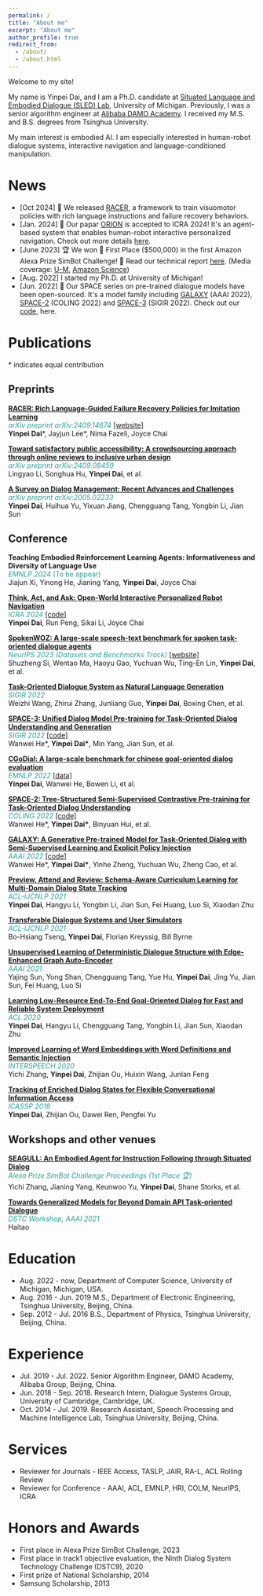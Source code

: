 ```yaml
---
permalink: /
title: "About me"
excerpt: "About me"
author_profile: true
redirect_from: 
  - /about/
  - /about.html
---
```



Welcome to my site!

My name is Yinpei Dai, and I am a Ph.D. candidate at <a href="https://sled.eecs.umich.edu/" target="_blank"> Situated Language and Embodied Dialogue (SLED) Lab</a>, University of Michigan.  Previously, I was a senior algorithm engineer at <a href="https://damo.alibaba.com/" target="_blank">Alibaba DAMO Academy</a>. I received my M.S. and B.S. degrees from Tsinghua University.

My main interest is embodied AI. I am especially interested in human-robot dialogue systems, interactive navigation and language-conditioned manipulation.

# News
- [Oct 2024] 🚀 We released <a href="https://rich-language-failure-recovery.github.io/" target="_blank">RACER</a>, a framework to train visuomotor policies with rich language instructions and failure recovery behaviors. 
- [Jan. 2024] 🎉 Our papar <a href="https://arxiv.org/abs/2310.07968" target="_blank">ORION</a> is accepted to ICRA 2024! It's an agent-based system that enables human-robot interactive personalized navigation. Check out more details <a href="https://github.com/sled-group/navchat" target="_blank">here</a>.
- [June 2023] 🏆 We won 🥇 First Place ($500,000) in the first Amazon Alexa Prize SimBot Challenge! 🎉 Read our technical report <a href="https://assets.amazon.science/17/c5/a684745e4d6d94742d85a31e5362/simbot-challenge-technical-report-seagull-1.pdf" target="_blank">here</a>. (Media coverage: <a href="https://cse.engin.umich.edu/stories/university-of-michigan-seagull-team-wins-alexa-prize-simbot-challenge" target="_blank">U-M</a>, <a href="https://www.amazon.science/alexa-prize/proceedings/seagull-an-embodied-agent-for-instruction-following-through-situated-dialog" target="_blank">Amazon Science</a>)
- [Aug. 2022] I started my Ph.D. at University of Michigan!
- [Jun. 2022] 🎉 Our SPACE series on pre-trained dialogue models have been open-sourced. It's a model family including <a href="https://arxiv.org/abs/2111.14592" target="_blank">GALAXY</a> (AAAI 2022), <a href="https://arxiv.org/pdf/2209.06638" target="_blank">SPACE-2</a> (COLING 2022) and <a href="https://arxiv.org/abs/2209.06664" target="_blank">SPACE-3</a> (SIGIR 2022). Check out our <a href="https://github.com/AlibabaResearch/DAMO-ConvAI" target="_blank">code</a>, here.


# Publications
\* indicates equal contribution

## Preprints

<a href="https://arxiv.org/abs/2409.14674" target="_blank"><strong>RACER: Rich Language-Guided Failure Recovery Policies for Imitation Learning</strong></a>  
<span style="color:#2aa198">*arXiv preprint arXiv:2409.14674* <a href="https://rich-language-failure-recovery.github.io/" target="_blank">[website]</a></span>  
**Yinpei Dai**\*, Jayjun Lee\*, Nima Fazeli, Joyce Chai  

<a href="https://arxiv.org/pdf/2409.08459" target="_blank"><strong>Toward satisfactory public accessibility: A crowdsourcing approach through online reviews to inclusive urban design</strong></a>  
<span style="color:#2aa198">*arXiv preprint arXiv:2409.08459*</span>  
Lingyao Li, Songhua Hu, **Yinpei Dai**, et al.  

<a href="https://arxiv.org/abs/2005.02233" target="_blank"><strong>A Survey on Dialog Management: Recent Advances and Challenges</strong></a>  
<span style="color:#2aa198">*arXiv preprint arXiv:2005.02233*</span>  
**Yinpei Dai**, Huihua Yu, Yixuan Jiang, Chengguang Tang, Yongbin Li, Jian Sun  

## Conference

<strong>Teaching Embodied Reinforcement Learning Agents: Informativeness and Diversity of Language Use</strong>  
<span style="color:#2aa198">*EMNLP 2024* (To be appear)</span>  
Jiajun Xi, Yinong He, Jianing Yang, **Yinpei Dai**, Joyce Chai  

<a href="https://arxiv.org/abs/2310.07968" target="_blank"><strong>Think, Act, and Ask: Open-World Interactive Personalized Robot Navigation</strong></a>  
<span style="color:#2aa198">*ICRA 2024* <a href="https://github.com/sled-group/navchat" target="_blank">[code]</a></span>   
**Yinpei Dai**, Run Peng, Sikai Li, Joyce Chai  

<a href="https://proceedings.neurips.cc/paper_files/paper/2023/hash/7b16688a2b053a1b01474ab5c78ce662-Abstract-Datasets_and_Benchmarks.html" target="_blank"><strong>SpokenWOZ: A large-scale speech-text benchmark for spoken task-oriented dialogue agents</strong></a>  
<span style="color:#2aa198">*NeurIPS 2023 (Datasets and Benchmarks Track)* <a href="https://spokenwoz.github.io/SpokenWOZ-github.io/" target="_blank">[website]</a></span>  
Shuzheng Si, Wentao Ma, Haoyu Gao, Yuchuan Wu, Ting-En Lin, **Yinpei Dai**, et al.  

<a href="https://dl.acm.org/doi/10.1145/3477495.3531920" target="_blank"><strong>Task-Oriented Dialogue System as Natural Language Generation</strong></a>  
<span style="color:#2aa198">*SIGIR 2022*</span>  
Weizhi Wang, Zhirui Zhang, Junliang Guo, **Yinpei Dai**, Boxing Chen, et al.  

<a href="https://dl.acm.org/doi/abs/10.1145/3477495.3532069" target="_blank"><strong>SPACE-3: Unified Dialog Model Pre-training for Task-Oriented Dialog Understanding and Generation</strong></a>  
<span style="color:#2aa198">*SIGIR 2022* <a href="https://github.com/AlibabaResearch/DAMO-ConvAI/tree/main/space-3" target="_blank">[code]</a></span>  
Wanwei He\*, **Yinpei Dai\***, Min Yang, Jian Sun, et al.  

<a href="https://aclanthology.org/2022.emnlp-main.274/" target="_blank"><strong>CGoDial: A large-scale benchmark for chinese goal-oriented dialog evaluation</strong></a>  
<span style="color:#2aa198">*EMNLP 2022* <a href="https://github.com/AlibabaResearch/DAMO-ConvAI/tree/main/cgodial" target="_blank">[data]</a></span>  
**Yinpei Dai**, Wanwei He, Bowen Li, et al.  


<a href="https://aclanthology.org/2022.coling-1.46/" target="_blank"><strong>SPACE-2: Tree-Structured Semi-Supervised Contrastive Pre-training for Task-Oriented Dialog Understanding</strong></a>  
<span style="color:#2aa198">*COLING 2022* <a href="https://github.com/AlibabaResearch/DAMO-ConvAI/tree/main/space-2" target="_blank">[code]</a></span>  
Wanwei He\*, **Yinpei Dai\***, Binyuan Hui, et al.  

<a href="https://arxiv.org/abs/2111.14592" target="_blank"><strong>GALAXY: A Generative Pre-trained Model for Task-Oriented Dialog with Semi-Supervised Learning and Explicit Policy Injection</strong></a>  
<span style="color:#2aa198">*AAAI 2022* <a href="https://github.com/AlibabaResearch/DAMO-ConvAI/tree/main/space-1" target="_blank">[code]</a></span>  
Wanwei He\*, **Yinpei Dai\***, Yinhe Zheng, Yuchuan Wu, Zheng Cao, et al.  

<a href="https://aclanthology.org/2021.acl-short.111/" target="_blank"><strong>Preview, Attend and Review: Schema-Aware Curriculum Learning for Multi-Domain Dialog State Tracking</strong></a>  
<span style="color:#2aa198">*ACL-IJCNLP 2021*</span>  
**Yinpei Dai**, Hangyu Li, Yongbin Li, Jian Sun, Fei Huang, Luo Si, Xiaodan Zhu  

<a href="https://aclanthology.org/2021.acl-long.13/" target="_blank"><strong>Transferable Dialogue Systems and User Simulators</strong></a>  
<span style="color:#2aa198">*ACL-IJCNLP 2021*</span>  
Bo-Hsiang Tseng, **Yinpei Dai**, Florian Kreyssig, Bill Byrne  

<a href="https://ojs.aaai.org/index.php/AAAI/article/view/17634" target="_blank"><strong>Unsupervised Learning of Deterministic Dialogue Structure with Edge-Enhanced Graph Auto-Encoder</strong></a>  
<span style="color:#2aa198">*AAAI 2021*</span>  
Yajing Sun, Yong Shan, Chengguang Tang, Yue Hu, **Yinpei Dai**, Jing Yu, Jian Sun, Fei Huang, Luo Si  

<a href="https://aclanthology.org/2020.acl-main.57/" target="_blank"><strong>Learning Low-Resource End-To-End Goal-Oriented Dialog for Fast and Reliable System Deployment</strong></a>  
<span style="color:#2aa198">*ACL 2020*</span>  
**Yinpei Dai**, Hangyu Li, Chengguang Tang, Yongbin Li, Jian Sun, Xiaodan Zhu  

<a href="https://www.isca-archive.org/interspeech_2020/zhang20ia_interspeech.html" target="_blank"><strong>Improved Learning of Word Embeddings with Word Definitions and Semantic Injection</strong></a>  
<span style="color:#2aa198">*INTERSPEECH 2020*</span>  
Yichi Zhang, **Yinpei Dai**, Zhijian Ou, Huixin Wang, Junlan Feng  

<a href="https://ieeexplore.ieee.org/document/8461896" target="_blank"><strong>Tracking of Enriched Dialog States for Flexible Conversational Information Access</strong></a>  
<span style="color:#2aa198">*ICASSP 2018*</span>  
**Yinpei Dai**, Zhijian Ou, Dawei Ren, Pengfei Yu  

## Workshops and other venues

<a href="https://assets.amazon.science/17/c5/a684745e4d6d94742d85a31e5362/simbot-challenge-technical-report-seagull-1.pdf" target="_blank"><strong>SEAGULL: An Embodied Agent for Instruction Following through Situated Dialog</strong></a>  
<span style="color:#2aa198">*Alexa Prize SimBot Challenge Proceedings (1st Place 🏆)*</span>  
Yichi Zhang, Jianing Yang, Keunwoo Yu, **Yinpei Dai**, Shane Storks, et al.  

<a href="https://dstc9.dstc.community/aaai-21-workshop#h.7tpjbaql2qn" target="_blank"><strong>Towards Generalized Models for Beyond Domain API Task-oriented Dialogue</strong></a>  
<span style="color:#2aa198">*DSTC Workshop, AAAI 2021*</span>  
Haitao


# Education
- Aug. 2022 - now, Department of Computer Science, University of Michigan, Michigan, USA.
- Aug. 2016 - Jun. 2019 M.S., Department of Electronic Engineering, Tsinghua University, Beijing, China.
- Sep. 2012 - Jul. 2016 B.S., Department of Physics, Tsinghua University, Beijing, China.

# Experience
- Jul. 2019 - Jul. 2022. Senior Algorithm Engineer, DAMO Academy, Alibaba Group, Beijing, China.
- Jun. 2018 - Sep. 2018. Research Intern, Dialogue Systems Group, University of Cambridge, Cambridge, UK.
- Oct. 2014 - Jul. 2019. Research Assistant, Speech Processing and Machine Intelligence Lab, Tsinghua University, Beijing, China.

# Services
- Reviewer for Journals - IEEE Access, TASLP, JAIR, RA-L, ACL Rolling Review
- Reviewer for Conference - AAAI, ACL, EMNLP, HRI, COLM, NeurIPS, ICRA

# Honors and Awards

- First place in Alexa Prize SimBot Challenge, 2023
- First place in track1 objective evaluation, the Ninth Dialog System Technology Challenge (DSTC9), 2020
- First prize of National Scholarship, 2014
- Samsung Scholarship, 2013


